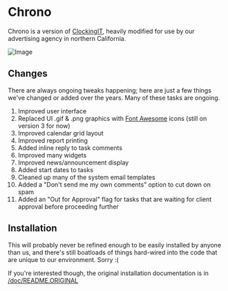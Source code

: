 Chrono
=============
Chrono is a version of [ClockingIT](http://www.clockingit.com/), heavily modified for use by our advertising agency in northern California.

![Image](http://emrl.co/assets/img/chrono.jpg)

Changes
--------
There are always ongoing tweaks happening; here are just a few things we've changed or added over the years. Many of these tasks are ongoing.

1. Improved user interface
2. Replaced UI .gif & .png graphics with [Font Awesome](http://fontawesome.github.io/Font-Awesome/3.2.1/) icons (still on version 3 for now)
3. Improved calendar grid layout
4. Improved report printing
5. Added inline reply to task comments
6. Improved many widgets
7. Improved news/announcement display
8. Added start dates to tasks
9. Cleaned up many of the system email templates
10. Added a "Don't send me my own comments" option to cut down on spam
11. Added an "Out for Approval" flag for tasks that are waiting for client approval before proceeding further

Installation
--------
This will probably never be refined enough to be easily installed by anyone than us, and there's still boatloads of things hard-wired into the code that are unique to our environment. Sorry :(

If you're interested though, the original installation documentation is in [/doc/README.ORIGINAL](https://github.com/EMRL/chrono/blob/master/doc/README.ORIGINAL)
